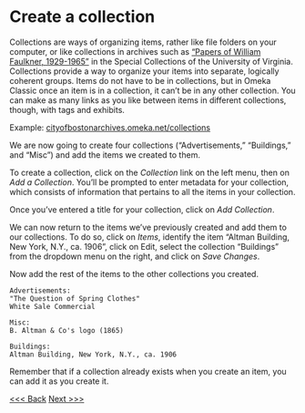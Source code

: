 # Create a collection 

Collections are ways of organizing items, rather like file folders on your computer, or like collections in archives such as [“Papers of William Faulkner, 1929-1965”](http://ead.lib.virginia.edu/vivaxtf/view?docId=uva-sc/viu02364.xml) in the Special Collections of the University of Virginia. Collections provide a way to organize your items into separate, logically coherent groups. Items do not have to be in collections, but in Omeka Classic once an item is in a collection, it can’t be in any other collection. You can make as many links as you like between items in different collections, though, with tags and exhibits. 

Example: [cityofbostonarchives.omeka.net/collections](http://cityofbostonarchives.omeka.net/collections)

We are now going to create four collections (“Advertisements,” “Buildings,” and “Misc”) and add the items we created to them. 

To create a collection, click on the _Collection_ link on the left menu, then on _Add a Collection_. You’ll be prompted to enter metadata for your collection, which consists of information that pertains to all the items in your collection. 

Once you’ve entered a title for your collection, click on _Add Collection_.

We can now return to the items we’ve previously created and add them to our collections. To do so, click on _Items_, identify the item “Altman Building, New York, N.Y., ca. 1906”, click on Edit, select the collection “Buildings” from the dropdown menu on the right, and click on _Save Changes_.

Now add the rest of the items to the other collections you created.

```
Advertisements:
"The Question of Spring Clothes"
White Sale Commercial

Misc:
B. Altman & Co's logo (1865)

Buildings: 
Altman Building, New York, N.Y., ca. 1906
```

Remember that if a collection already exists when you create an item, you can add it as you create it. 


[<<< Back](addanitem.md) [Next >>>](digitalexhibitions.md)  